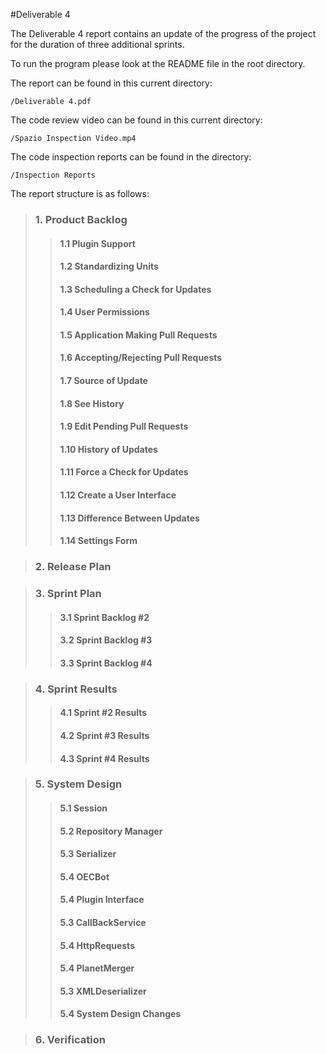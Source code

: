 #Deliverable 4

The Deliverable 4 report contains an update of the progress of the project for the duration of three additional sprints. 


To run the program please look at the README file in the root directory. 


The report can be found in this current directory:

```
/Deliverable 4.pdf
```

The code review video can be found in this current directory:

```
/Spazio Inspection Video.mp4
```

The code inspection reports can be found in the directory:

```
/Inspection Reports
```


The report structure is as follows:

> ### 1. Product Backlog
>> #### 1.1 Plugin Support    
>> #### 1.2 Standardizing Units    
>> #### 1.3 Scheduling a Check for Updates    
>> #### 1.4 User Permissions    
>> #### 1.5 Application Making Pull Requests
>> #### 1.6 Accepting/Rejecting Pull Requests    
>> #### 1.7 Source of Update    
>> #### 1.8 See History    
>> #### 1.9 Edit Pending Pull Requests    
>> #### 1.10 History of Updates    
>> #### 1.11 Force a Check for Updates
>> #### 1.12 Create a User Interface
>> #### 1.13 Difference Between Updates  
>> #### 1.14 Settings Form

> ### 2. Release Plan

> ### 3. Sprint Plan
>> #### 3.1 Sprint Backlog #2
>> #### 3.2 Sprint Backlog #3
>> #### 3.3 Sprint Backlog #4

> ### 4. Sprint Results
>> #### 4.1 Sprint #2 Results 
>> #### 4.2 Sprint #3 Results   
>> #### 4.3 Sprint #4 Results    

> ### 5. System Design
>> #### 5.1 Session
>> #### 5.2 Repository Manager
>> #### 5.3 Serializer
>> #### 5.4 OECBot
>> #### 5.4 Plugin Interface
>> #### 5.3 CallBackService
>> #### 5.4 HttpRequests
>> #### 5.4 PlanetMerger
>> #### 5.3 XMLDeserializer
>> #### 5.4 System Design Changes

> ### 6. Verification